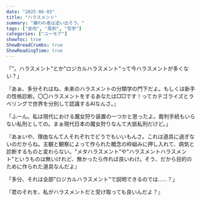 ```yaml
---
date: "2025-06-03"
title: "ハラスメント"
summary: "嫌われ者は追い出そう。"
tags: ["皮肉", "風刺", "哲学"]
categories: ["ユーモア"]
showToc: true
ShowBreadCrumbs: true
ShowReadingTime: true
---
```


「"。ハラスメント"とか"ロジカルハラスメント"って今ハラスメントが多くない？」

『あぁ、多分それはね、未来のハラスメントの分類学の門下だよ。もしくは新手の性格診断。〇〇ハラスメントをするあなたは□□です！ってカテゴライズとラベリングで世界を分別して認識するAIなんさ。』

「ふーん。私は現代における魔女狩り装置の一つかと思ったよ。裁判手続もいらない私刑としての。まぁ現代日本の魔女狩りなんて大抵私刑だけど。」

『あぁいや、理由なんて人それぞれでどうでもいいもんさ。これは道具に過ぎないのだからね。主観と観察によって作られた概念の枠組みに押し入れて、病気と診断するものと変わらない。"メタハラスメント"や"ハラスメントハラスメント"というものは無いけれど、無かったら作れば良いわけ。そう、だから目的のために作られた道具なんだよ』

「多分、それは全部"ロジカルハラスメント"で説明できるのでは……？」

『君のそれを、私がハラスメントだと受け取っても良いんだよ？』